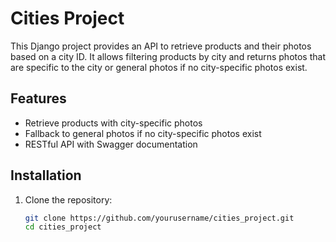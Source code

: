 # Cities Project

This Django project provides an API to retrieve products and their photos based on a city ID. It allows filtering products by city and returns photos that are specific to the city or general photos if no city-specific photos exist.

## Features

- Retrieve products with city-specific photos
- Fallback to general photos if no city-specific photos exist
- RESTful API with Swagger documentation

## Installation

1. Clone the repository:
   ```bash
   git clone https://github.com/yourusername/cities_project.git
   cd cities_project
